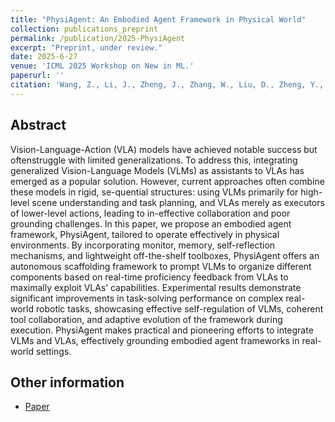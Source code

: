 ```yaml
---
title: "PhysiAgent: An Embodied Agent Framework in Physical World"
collection: publications_preprint
permalink: /publication/2025-PhysiAgent
excerpt: "Preprint, under review."
date: 2025-6-27
venue: 'ICML 2025 Workshop on New in ML.'
paperurl: ''
citation: 'Wang, Z., Li, J., Zheng, J., Zhang, W., Liu, D., Zheng, Y., Niu, H., Yu, J., <b>Zhan, X.</b> PhysiAgent: An Embodied Agent Framework in Physical World. <i>ICML 2025 Workshop on New in ML</i>.'
---
```


Abstract
---
Vision-Language-Action (VLA) models have achieved notable success but oftenstruggle with limited generalizations. To address this, integrating generalized Vision-Language Models (VLMs) as assistants to VLAs has emerged as a popular solution. However, current approaches often combine these models in rigid, se-quential structures: using VLMs primarily for high-level scene understanding and task planning, and VLAs merely as executors of lower-level actions, leading to in-effective collaboration and poor grounding challenges. In this paper, we propose an embodied agent framework, PhysiAgent, tailored to operate effectively in physical environments. By incorporating monitor, memory, self-reflection mechanisms, and lightweight off-the-shelf toolboxes, PhysiAgent offers an autonomous scaffolding framework to prompt VLMs to organize different components based on real-time proficiency feedback from VLAs to maximally exploit VLAs’ capabilities. Experimental results demonstrate significant improvements in task-solving performance on complex real-world robotic tasks, showcasing effective self-regulation of VLMs, coherent tool collaboration, and adaptive evolution of the framework during execution. PhysiAgent makes practical and pioneering efforts to integrate VLMs and VLAs, effectively grounding embodied agent frameworks in real-world settings.


Other information
---
* [Paper](https://openreview.net/pdf?id=i1ofKJMvIA)